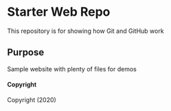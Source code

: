 # Starter Web Repo

This repository is for showing how Git and GitHub work

## Purpose

Sample website with plenty of files for demos

#### Copyright
Copyright (2020)